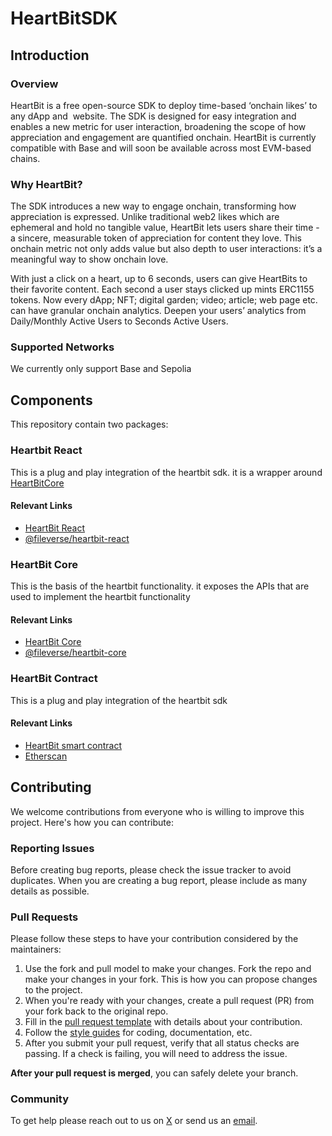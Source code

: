 # HeartBitSDK

## Introduction

### Overview
HeartBit is a free open-source SDK to deploy time-based ‘onchain likes’ to any dApp and  website. The SDK is designed for easy integration and enables a new metric for user interaction, broadening the scope of how appreciation and engagement are quantified onchain. HeartBit is currently compatible with Base and will soon be available across most EVM-based chains.

### Why HeartBit? 

The SDK introduces a new way to engage onchain, transforming how appreciation is expressed. Unlike traditional web2 likes which are ephemeral and hold no tangible value, HeartBit lets users share their time - a sincere, measurable token of appreciation for content they love. This onchain metric not only adds value but also depth to user interactions: it’s a meaningful way to show onchain love.

With just a click on a heart, up to 6 seconds, users can give HeartBits to their favorite content. Each second a user stays clicked up mints ERC1155 tokens. Now every dApp; NFT; digital garden; video; article; web page etc. can have granular onchain analytics. Deepen your users’ analytics from Daily/Monthly Active Users to Seconds Active Users. 


### Supported Networks
We currently only support Base and Sepolia



## Components

This repository contain two packages:

### Heartbit React
This is a plug and play integration of the heartbit sdk. it is a wrapper around [HeartBitCore]((https://github.com/fileverse/HeartBitSDK/tree/main/packages/heartbit-core))

#### Relevant Links
- [HeartBit React](https://github.com/fileverse/HeartBitSDK/tree/main/packages/heartbit-react)
- [@fileverse/heartbit-react](https://www.npmjs.com/package/@fileverse/heartbit-react)




### HeartBit Core
This is the basis of the heartbit functionality. it exposes the APIs that are used to implement the heartbit functionality 
#### Relevant Links
- [HeartBit Core](https://github.com/fileverse/HeartBitSDK/tree/main/packages/heartbit-core)
- [@fileverse/heartbit-core](https://www.npmjs.com/package/@fileverse/heartbit-core)


### HeartBit Contract
This is a plug and play integration of the heartbit sdk

#### Relevant Links
- [HeartBit smart contract](https://github.com/fileverse/HeartBitSDK/tree/main/packages/heartbit-core)
- [Etherscan](https://github.com/fileverse/HeartBitSDK/tree/main/packages/heartbit-core)


## Contributing

We welcome contributions from everyone who is willing to improve this project. Here's how you can contribute:

### Reporting Issues

Before creating bug reports, please check the issue tracker to avoid duplicates. When you are creating a bug report, please include as many details as possible.

### Pull Requests

Please follow these steps to have your contribution considered by the maintainers:

1. Use the fork and pull model to make your changes. Fork the repo and make your changes in your fork. This is how you can propose changes to the project.
2. When you're ready with your changes, create a pull request (PR) from your fork back to the original repo.
3. Fill in the [pull request template](LINK_TO_PULL_REQUEST_TEMPLATE) with details about your contribution.
4. Follow the [style guides](LINK_TO_CODING_CONVENTIONS) for coding, documentation, etc.
5. After you submit your pull request, verify that all status checks are passing. If a check is failing, you will need to address the issue.

**After your pull request is merged**, you can safely delete your branch.



### Community
To get help please reach out to us on [X](https://x.com/fileverse) or send us an [email](https://hello@fileverse.io/).
